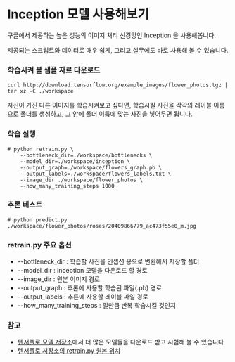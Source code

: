 # Inception 모델 사용해보기

구글에서 제공하는 높은 성능의 이미지 처리 신경망인 Inception 을 사용해봅니다.

제공되는 스크립트와 데이터로 매우 쉽게, 그리고 실무에도 바로 사용해 볼 수 있습니다.


### 학습시켜 볼 샘플 자료 다운로드

```
curl http://download.tensorflow.org/example_images/flower_photos.tgz | tar xz -C ./workspace
```

자신이 가진 다른 이미지를 학습시켜보고 싶다면, 학습시킬 사진을 각각의 레이블 이름으로 폴더를 생성하고, 그 안에 폴더 이름에 맞는 사진을 넣어두면 됩니다.

### 학습 실행

```
# python retrain.py \
    --bottleneck_dir=./workspace/bottlenecks \
    --model_dir=./workspace/inception \
    --output_graph=./workspace/flowers_graph.pb \
    --output_labels=./workspace/flowers_labels.txt \
    --image_dir ./workspace/flower_photos \
    --how_many_training_steps 1000
```

### 추론 테스트

```
# python predict.py ./workspace/flower_photos/roses/20409866779_ac473f55e0_m.jpg
```

### retrain.py 주요 옵션

- --bottleneck_dir : 학습할 사진을 인셉션 용으로 변환해서 저장할 폴더
- --model_dir : inception 모델을 다운로드 할 경로
- --image_dir : 원본 이미지 경로
- --output_graph : 추론에 사용할 학습된 파일(.pb) 경로
- --output_labels : 추론에 사용할 레이블 파일 경로
- --how_many_training_steps : 얼만큼 반복 학습시킬 것인지

### 참고

- [텐서플로 모델 저장소](https://github.com/tensorflow/models)에서 더 많은 모델들을 다운로드 받고 시험해 볼 수 있습니다
- [텐서플로 저장소의 retrain.py 원본 위치](https://github.com/tensorflow/tensorflow/tree/master/tensorflow/examples/image_retraining)
